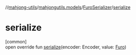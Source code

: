 //[mahjong-utils](../../../index.md)/[mahjongutils.models](../index.md)/[FuroSerializer](index.md)/[serialize](serialize.md)

# serialize

[common]\
open override fun [serialize](serialize.md)(encoder: Encoder, value: [Furo](../-furo/index.md))
